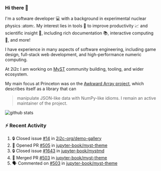 ### Hi there 👋 

I'm a software developer 💻 with a background in experimental nuclear physics :atom:. My interest lies in tools :wrench: to improve productivity :chart_with_upwards_trend: and scientific insight :telescope:, including rich documentation 📚, interactive computing 🧮, and more! 

I have experience in many aspects of software engineering, including game design, full-stack web development, and high-performance numeric computing. 

At 2i2c I am working on [MyST](https://github.com/jupyter-book/mystmd) community building, tooling, and wider ecosystem. 

My main focus at Princeton was on the [Awkward Array project](awkward-array.org/), which describes itself as a library that can 
> manipulate JSON-like data with NumPy-like idioms. I remain an active maintainer of the project. 

![github stats](https://github-readme-stats.vercel.app/api?username=agoose77&show_icons=true&hide_rank=true&hide_title=true&bg_color=30,e76445,904e95&text_color=efe3ec&icon_color=efe3ec)
<!--
**agoose77/agoose77** is a ✨ _special_ ✨ repository because its `README.md` (this file) appears on your GitHub profile.

Here are some ideas to get you started:

- 🔭 I’m currently working on ...
- 🌱 I’m currently learning ...
- 👯 I’m looking to collaborate on ...
- 🤔 I’m looking for help with ...
- 💬 Ask me about ...
- 📫 How to reach me: ...
- 😄 Pronouns: ...
- ⚡ Fun fact: ...
-->

### :zap: Recent Activity

<!--START_SECTION:activity-->
1. 🔒 Closed issue [#14](https://github.com/2i2c-org/demo-gallery/issues/14) in [2i2c-org/demo-gallery](https://github.com/2i2c-org/demo-gallery)
2. 💪 Opened PR [#505](https://github.com/jupyter-book/myst-theme/pull/505) in [jupyter-book/myst-theme](https://github.com/jupyter-book/myst-theme)
3. 🔒 Closed issue [#1643](https://github.com/jupyter-book/mystmd/issues/1643) in [jupyter-book/mystmd](https://github.com/jupyter-book/mystmd)
4. 🎉 Merged PR [#503](https://github.com/jupyter-book/myst-theme/pull/503) in [jupyter-book/myst-theme](https://github.com/jupyter-book/myst-theme)
5. 🗣 Commented on [#503](https://github.com/jupyter-book/myst-theme/pull/503#issuecomment-2515703642) in [jupyter-book/myst-theme](https://github.com/jupyter-book/myst-theme)
<!--END_SECTION:activity-->
